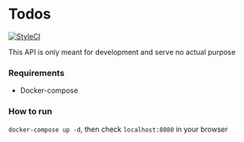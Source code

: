 # Todos
[![StyleCI](https://github.styleci.io/repos/312598005/shield?branch=Main)](https://github.styleci.io/repos/312598005?branch=Main)

This API is only meant for development and serve no actual purpose

### Requirements

* Docker-compose

### How to run
`docker-compose up -d`, then check `localhost:8080` in your browser